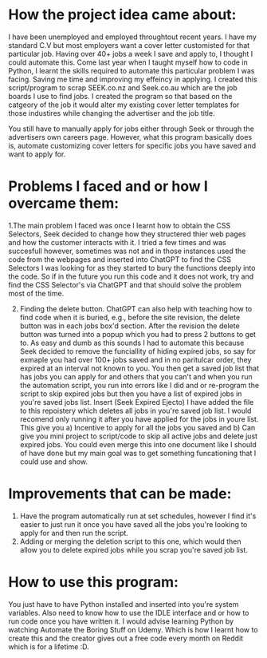 # How the project idea came about:</br>
I have been unemployed and employed throughtout recent years. I have my standard C.V but most employers want a cover letter customisted for that particular job. Having over 40+ jobs a week I save and apply to, I thought I could automate this. Come last year when I taught myself how to code in Python, I learnt the skills required to automate this particular problem I was facing. Saving me time and improving my effeincy in applying. I created this script/program to scrap SEEK.co.nz and Seek.co.au which are the job boards I use to find jobs. I created the program so that based on the catgeory of the job it would alter my existing cover letter templates for those industires while changing the advertiser and the job title.</br>

You still have to manually apply for jobs either through Seek or through the advertisers own careers page. However, what this program basically does is, automate customizing cover letters for specific jobs you have saved and want to apply for.</br>

# Problems I faced and or how I overcame them:</br> 
1.The main problem I faced was once I learnt how to obtain the CSS Selectors, Seek decided to change how they structered thier web pages and how the customer interacts with it. I tried a few times and was succesfull however, sometimes was not and in those instances used the code from the webpages and inserted into ChatGPT to find the CSS Selectors I was looking for as they started to bury the functions deeply into the code. So if in the future you run this code and it does not work, try and find the CSS Selector's via ChatGPT and that should solve the problem most of the time.</br>

2. Finding the delete button. ChatGPT can also help with teaching how to find code when it is buried, e.g., before the site revision, the delete button was in each jobs box'd section. After the revision the delete button was turned into a popup which you had to press 2 buttons to get to. As easy and dumb as this sounds I had to automate this because Seek decided to remove the funciallity of hiding expired jobs, so say for exmaple you had over 100+ jobs saved and in no paritulcar order, they expired at an interval not known to you. You then get a saved job list that has jobs you can apply for and others that you can't and when you run the automation script, you run into errors like I did and or re-program the script to skip expired jobs but then you have a list of expired jobs in you're saved jobs list. Insert (Seek Expired Ejecto) I have added the file to this repoistery which deletes all jobs in you're saved job list. I would recomend only running it after you have applied for the jobs in youre list. This give you a) Incentive to apply for all the jobs you saved and b) Can give you mini project to script/code to skip all active jobs and delete just expired jobs. You could even merge this into one document like I should of have done but my main goal was to get something funcationing that I could use and show. 

# Improvements that can be made:</br>
1. Have the program automatically run at set schedules, however I find it's easier to just run it once you have saved all the jobs you're looking to apply for and then run the script.</br>
2. Adding or merging the deletion script to this one, which would then allow you to delete expired jobs while you scrap you're saved job list. 

# How to use this program:</br>
You just have to have Python installed and inserted into you're system variables. Also need to know how to use the IDLE interface and or how to run code once you have written it. I would advise learning Python by watching Automate the Boring Stuff on Udemy. Which is how I learnt how to create this and the creator gives out a free code every month on Reddit which is for a lifetime :D. 

